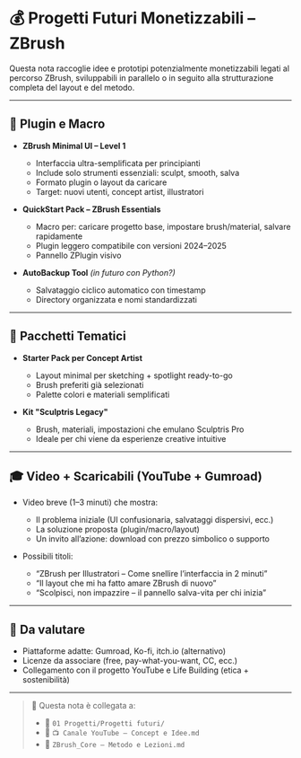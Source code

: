# 💰 Progetti Futuri Monetizzabili – ZBrush

Questa nota raccoglie idee e prototipi potenzialmente monetizzabili legati al percorso ZBrush, sviluppabili in parallelo o in seguito alla strutturazione completa del layout e del metodo.

---

## 🔹 Plugin e Macro
- **ZBrush Minimal UI – Level 1**
  - Interfaccia ultra-semplificata per principianti
  - Include solo strumenti essenziali: sculpt, smooth, salva
  - Formato plugin o layout da caricare
  - Target: nuovi utenti, concept artist, illustratori

- **QuickStart Pack – ZBrush Essentials**
  - Macro per: caricare progetto base, impostare brush/material, salvare rapidamente
  - Plugin leggero compatibile con versioni 2024–2025
  - Pannello ZPlugin visivo

- **AutoBackup Tool** *(in futuro con Python?)*
  - Salvataggio ciclico automatico con timestamp
  - Directory organizzata e nomi standardizzati

---

## 🧩 Pacchetti Tematici
- **Starter Pack per Concept Artist**
  - Layout minimal per sketching + spotlight ready-to-go
  - Brush preferiti già selezionati
  - Palette colori e materiali semplificati

- **Kit "Sculptris Legacy"**
  - Brush, materiali, impostazioni che emulano Sculptris Pro
  - Ideale per chi viene da esperienze creative intuitive

---

## 🎓 Video + Scaricabili (YouTube + Gumroad)
- Video breve (1–3 minuti) che mostra:
  - Il problema iniziale (UI confusionaria, salvataggi dispersivi, ecc.)
  - La soluzione proposta (plugin/macro/layout)
  - Un invito all’azione: download con prezzo simbolico o supporto

- Possibili titoli:
  - “ZBrush per Illustratori – Come snellire l’interfaccia in 2 minuti”
  - “Il layout che mi ha fatto amare ZBrush di nuovo”
  - “Scolpisci, non impazzire – il pannello salva-vita per chi inizia”

---

## 📌 Da valutare
- Piattaforme adatte: Gumroad, Ko-fi, itch.io (alternativo)
- Licenze da associare (free, pay-what-you-want, CC, ecc.)
- Collegamento con il progetto YouTube e Life Building (etica + sostenibilità)

---

> 🧭 Questa nota è collegata a:
> - 📁 `01 Progetti/Progetti futuri/`
> - 📄 `📺 Canale YouTube – Concept e Idee.md`
> - 📄 `ZBrush_Core – Metodo e Lezioni.md`
